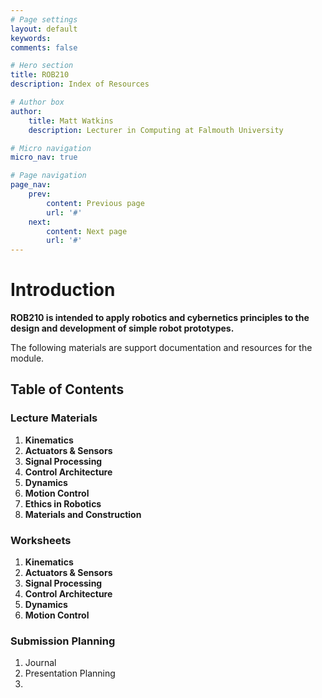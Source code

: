 ```yaml
---
# Page settings
layout: default
keywords:
comments: false

# Hero section
title: ROB210
description: Index of Resources

# Author box
author:
    title: Matt Watkins
    description: Lecturer in Computing at Falmouth University

# Micro navigation
micro_nav: true

# Page navigation
page_nav:
    prev:
        content: Previous page
        url: '#'
    next:
        content: Next page
        url: '#'
---
```


# Introduction

**ROB210 is intended to apply robotics and cybernetics principles to the design and development of simple robot prototypes.**

The following materials are support documentation and resources for the module.

## Table of Contents

### Lecture Materials
 1. **Kinematics**
 2. **Actuators & Sensors**
 3. **Signal Processing**
 4. **Control Architecture**
 5. **Dynamics**
 6. **Motion Control**
 7.  **Ethics in Robotics**
 8. **Materials and Construction**
 

### Worksheets
1. **Kinematics**
 2. **Actuators & Sensors**
 3. **Signal Processing**
 4. **Control Architecture**
 5. **Dynamics**
 6. **Motion Control**


### Submission Planning
 1. Journal
 2. Presentation Planning
 3. 
<!--stackedit_data:
eyJoaXN0b3J5IjpbNjM4MzQyMTI3LC0xODI3NDUxNDQyXX0=
-->